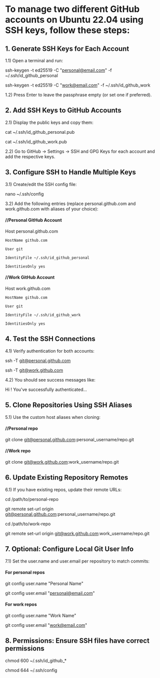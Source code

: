 
# To manage two different GitHub accounts on Ubuntu 22.04 using SSH keys, follow these steps:

## 1. Generate SSH Keys for Each Account

1.1) Open a terminal and run:

ssh-keygen -t ed25519 -C "personal@email.com" -f ~/.ssh/id_github_personal

ssh-keygen -t ed25519 -C "work@email.com" -f ~/.ssh/id_github_work


1.2) Press Enter to leave the passphrase empty (or set one if preferred).


## 2. Add SSH Keys to GitHub Accounts

2.1) Display the public keys and copy them:

cat ~/.ssh/id_github_personal.pub

cat ~/.ssh/id_github_work.pub


2.2) Go to GitHub → Settings → SSH and GPG Keys for each account and add the respective keys.


## 3. Configure SSH to Handle Multiple Keys

3.1) Create/edit the SSH config file:

nano ~/.ssh/config


3.2) Add the following entries (replace personal.github.com and work.github.com with aliases of your choice):

#### //Personal GitHub Account

Host personal.github.com

    HostName github.com

    User git

    IdentityFile ~/.ssh/id_github_personal

    IdentitiesOnly yes


#### //Work GitHub Account

Host work.github.com

    HostName github.com

    User git

    IdentityFile ~/.ssh/id_github_work

    IdentitiesOnly yes


## 4. Test the SSH Connections

4.1) Verify authentication for both accounts:

ssh -T git@personal.github.com

ssh -T git@work.github.com


4.2) You should see success messages like:

Hi <username>! You've successfully authenticated...


## 5. Clone Repositories Using SSH Aliases

5.1) Use the custom host aliases when cloning:

#### //Personal repo

git clone git@personal.github.com:personal_username/repo.git


#### //Work repo

git clone git@work.github.com:work_username/repo.git


## 6. Update Existing Repository Remotes

6.1) If you have existing repos, update their remote URLs:


cd /path/to/personal-repo

git remote set-url origin git@personal.github.com:personal_username/repo.git


cd /path/to/work-repo

git remote set-url origin git@work.github.com:work_username/repo.git


## 7. Optional: Configure Local Git User Info

7.1) Set the user.name and user.email per repository to match commits:

#### For personal repos

git config user.name "Personal Name"

git config user.email "personal@email.com"


#### For work repos

git config user.name "Work Name"

git config user.email "work@email.com"


## 8. Permissions: Ensure SSH files have correct permissions

chmod 600 ~/.ssh/id_github_*

chmod 644 ~/.ssh/config



